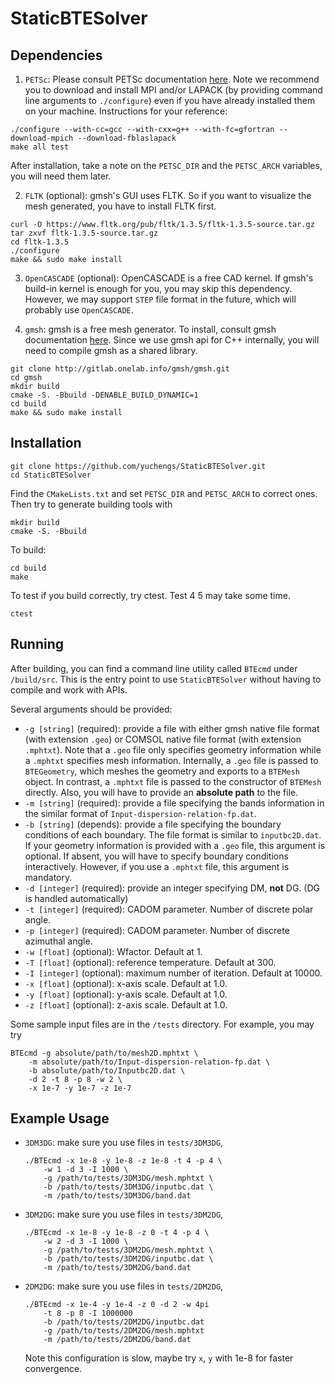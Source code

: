 # StaticBTESolver

## Dependencies

1. `PETSc`: Please consult PETSc documentation [here](https://www.mcs.anl.gov/petsc/documentation/installation.html). Note we recommend 
you to download and install MPI and/or LAPACK (by providing command line arguments to `./configure`) even if you have already installed them on your machine. 
Instructions for your reference:
  ```
  ./configure --with-cc=gcc --with-cxx=g++ --with-fc=gfortran --download-mpich --download-fblaslapack
  make all test
  ```
  After installation, take a note on the `PETSC_DIR` and the `PETSC_ARCH` variables, you will need them later.
  
2. `FLTK` (optional): gmsh's GUI uses FLTK. So if you want to visualize the mesh generated, you have to install FLTK first.
  ```
  curl -O https://www.fltk.org/pub/fltk/1.3.5/fltk-1.3.5-source.tar.gz
  tar zxvf fltk-1.3.5-source.tar.gz
  cd fltk-1.3.5
  ./configure
  make && sudo make install
  ```
  
3. `OpenCASCADE` (optional): OpenCASCADE is a free CAD kernel. If gmsh's build-in kernel is enough for you, you may skip this dependency. However,
we may support `STEP` file format in the future, which will probably use `OpenCASCADE`.

4. `gmsh`: gmsh is a free mesh generator. To install, consult gmsh documentation [here](gmsh.info). Since we use gmsh api for C++ internally, you will need to 
compile gmsh as a shared library.
  ```
  git clone http://gitlab.onelab.info/gmsh/gmsh.git
  cd gmsh
  mkdir build
  cmake -S. -Bbuild -DENABLE_BUILD_DYNAMIC=1
  cd build
  make && sudo make install
  ```
  
## Installation
```
git clone https://github.com/yuchengs/StaticBTESolver.git
cd StaticBTESolver
```
Find the `CMakeLists.txt` and set `PETSC_DIR` and `PETSC_ARCH` to correct ones. Then try to generate building tools with
```
mkdir build
cmake -S. -Bbuild
```
To build:
```
cd build
make
```
To test if you build correctly, try ctest. Test 4 5 may take some time.
```
ctest
```

## Running
After building, you can find a command line utility called `BTEcmd` under `/build/src`. This is the entry point to use
`StaticBTESolver` without having to compile and work with APIs.

Several arguments should be provided:

- `-g [string]` (required): provide a file with either gmsh native file format (with extension `.geo`) or 
    COMSOL native file format (with extension `.mphtxt`). Note that a `.geo` file only specifies
    geometry information while a `.mphtxt` specifies mesh information. Internally, a `.geo` file is passed to 
    `BTEGeometry`, which meshes the geometry and exports to a `BTEMesh` object. In contrast, a `.mphtxt`
    file is passed to the constructor of `BTEMesh` directly. Also, you will have to provide an __absolute
    path__ to the file.
- `-m [string]` (required): provide a file specifying the bands information in the similar format of `Input-dispersion-relation-fp.dat`.
- `-b [string]` (depends): provide a file specifying the boundary conditions of each
    boundary. The file format is similar to `inputbc2D.dat`. If your geometry information is provided with a `.geo` file, this argument
    is optional. If absent, you will have to specify boundary conditions interactively.
    However, if you use a `.mphtxt` file, this argument is mandatory.
- `-d [integer]` (required): provide an integer specifying DM, __not__ DG. (DG is handled automatically)  
- `-t [integer]` (required): CADOM parameter. Number of discrete polar angle.
- `-p [integer]` (required): CADOM parameter. Number of discrete azimuthal angle.
- `-w [float]` (optional): Wfactor. Default at 1.
- `-T [float]` (optional): reference temperature. Default at 300.
- `-I [integer]` (optional): maximum number of iteration. Default at 10000.
- `-x [float]` (optional): x-axis scale. Default at 1.0.
- `-y [float]` (optional): y-axis scale. Default at 1.0.
- `-z [float]` (optional): z-axis scale. Default at 1.0.

Some sample input files are in the `/tests` directory. For example, you may try
```$xslt
BTEcmd -g absolute/path/to/mesh2D.mphtxt \
    -m absolute/path/to/Input-dispersion-relation-fp.dat \
    -b absolute/path/to/Inputbc2D.dat \
    -d 2 -t 8 -p 8 -w 2 \
    -x 1e-7 -y 1e-7 -z 1e-7
```

## Example Usage

- `3DM3DG`: make sure you use files in `tests/3DM3DG`,
    ```$xslt
    ./BTEcmd -x 1e-8 -y 1e-8 -z 1e-8 -t 4 -p 4 \
        -w 1 -d 3 -I 1000 \
        -g /path/to/tests/3DM3DG/mesh.mphtxt \
        -b /path/to/tests/3DM3DG/inputbc.dat \
        -m /path/to/tests/3DM3DG/band.dat 
    ```
- `3DM2DG`: make sure you use files in `tests/3DM2DG`,
    ```$xslt
    ./BTEcmd -x 1e-8 -y 1e-8 -z 0 -t 4 -p 4 \
        -w 2 -d 3 -I 1000 \
        -g /path/to/tests/3DM2DG/mesh.mphtxt \
        -b /path/to/tests/3DM2DG/inputbc.dat \
        -m /path/to/tests/3DM2DG/band.dat 
    ```
- `2DM2DG`: make sure you use files in `tests/2DM2DG`,
    ```
    ./BTEcmd -x 1e-4 -y 1e-4 -z 0 -d 2 -w 4pi
        -t 8 -p 8 -I 1000000 
        -b /path/to/tests/2DM2DG/inputbc.dat 
        -g /path/to/tests/2DM2DG/mesh.mphtxt 
        -m /path/to/tests/2DM2DG/band.dat
    ```
    Note this configuration is slow, maybe try `x`, `y` with 1e-8 for faster convergence.